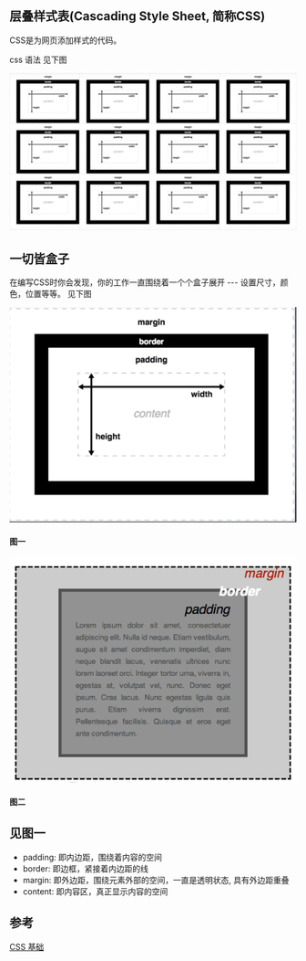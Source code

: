 ## 层叠样式表(Cascading Style Sheet, 简称CSS)

CSS是为网页添加样式的代码。

css 语法 见下图

![](https://github.com/xtcmoons/frondend-notes/blob/main/css-study/image/mastering-margin-collapsing-demo-2.png)


## 一切皆盒子

在编写CSS时你会发现，你的工作一直围绕着一个个盒子展开 --- 设置尺寸，颜色，位置等等。 见下图

![](https://github.com/xtcmoons/frondend-notes/blob/main/css-study/image/box-model-demo.png)

#### 图一

![](https://github.com/xtcmoons/frondend-notes/blob/main/css-study/image/box-model.png)


#### 图二

## 见图一

* padding: 即内边距，围绕着内容的空间
* border: 即边框，紧接着内边距的线
* margin: 即外边距，围绕元素外部的空间，一直是透明状态, 具有外边距重叠
* content: 即内容区，真正显示内容的空间

## 参考

[CSS 基础](https://developer.mozilla.org/zh-CN/docs/Learn/Getting_started_with_the_web/CSS_basics)